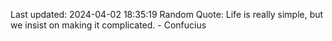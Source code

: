 Last updated: 2024-04-02 18:35:19
Random Quote: Life is really simple, but we insist on making it complicated. - Confucius